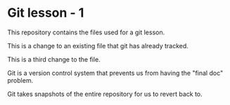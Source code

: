 # Git lesson - 1

This repository contains the files used for a git lesson.

This is a change to an existing file that git has already tracked.

This is a third change to the file.

Git is a version control system that prevents us from having the "final doc" problem.

Git takes snapshots of the entire repository for us to revert back to.
